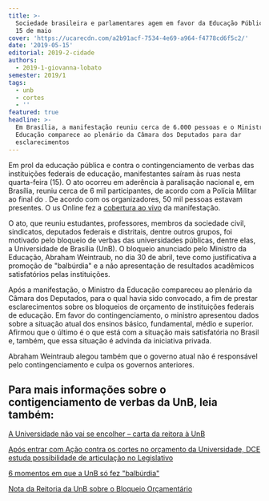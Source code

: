 ```yaml
---
title: >-
  Sociedade brasileira e parlamentares agem em favor da Educação Pública neste
  15 de maio
cover: 'https://ucarecdn.com/a2b91acf-7534-4e69-a964-f4778cd6f5c2/'
date: '2019-05-15'
editorial: 2019-2-cidade
authors:
  - 2019-1-giovanna-lobato
semester: 2019/1
tags:
  - unb
  - cortes
  - ''
featured: true
headline: >-
  Em Brasília, a manifestação reuniu cerca de 6.000 pessoas e o Ministro da
  Educação comparece ao plenário da Câmara dos Deputados para dar
  esclarecimentos
---
```

Em prol da educação pública e contra o contingenciamento de verbas das instituições federais de educação, manifestantes saíram às ruas nesta quarta-feira (15). O ato ocorreu em aderência à paralisação nacional e, em Brasília, reuniu cerca de 6 mil participantes, de acordo com a Polícia Militar ao final do . De acordo com os organizadores, 50 mil pessoas estavam presentes. O us Online fez a [cobertura ao vivo](https://twitter.com/campusitounb/status/1128648472821993472) da manifestação.

O ato, que reuniu estudantes, professores, membros da sociedade civil, sindicatos, deputados federais e distritais, dentre outros grupos, foi motivado pelo bloqueio de verbas das universidades públicas, dentre elas, a Universidade de Brasília (UnB). O bloqueio anunciado pelo Ministro da Educação, Abraham Weintraub, no dia 30 de abril, teve como justificativa a promoção de "balbúrdia" e a não apresentação de resultados acadêmicos satisfatórios pelas instituições.

Após a manifestação, o Ministro da Educação compareceu ao plenário da Câmara dos Deputados, para o qual havia sido convocado, a fim de prestar esclarecimentos sobre os bloqueios de orçamento de instituições federais de educação. Em favor do contingenciamento, o ministro apresentou dados sobre a situação atual dos ensinos básico, fundamental, médio e superior. Afirmou que o último é o que está com a situação mais satisfatória no Brasil e, também, que essa situação é advinda da iniciativa privada. 

Abraham Weintraub alegou também que o governo atual não é responsável pelo contingenciamento e culpa os governos anteriores. 

## Para mais informações sobre o contigenciamento de verbas da UnB, leia também:

[A Universidade não vai se encolher – carta da reitora à UnB](https://campus.fac.unb.br/materias/2019-05-09-a-universidade-nao-vai-se-encolher-carta-da-reitora-a-unb/)

[Após entrar com Ação contra os cortes no orçamento da Universidade, DCE estuda possibilidade de articulação no Legislativo](https://campus.fac.unb.br/materias/2019-05-03-apos-entrar-com-acao-contra-os-cortes-no-orcamento-da-universidade-dce-estuda-possibilidade-de-articulacao-no-legislativo/)

[6 momentos em que a UnB só fez "balbúrdia"](https://twitter.com/i/moments/1123249794326175744)

[Nota da Reitoria da UnB sobre o Bloqueio Orçamentário](https://twitter.com/campusitounb/status/1125759682122067975)
